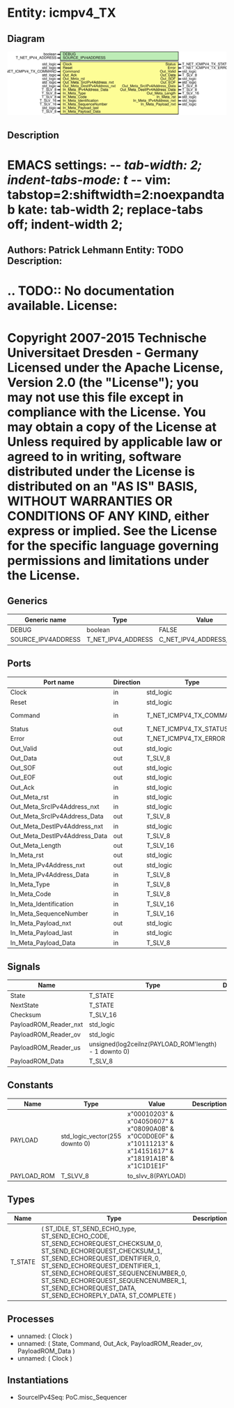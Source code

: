 # Entity: icmpv4_TX

## Diagram

![Diagram](icmpv4_TX.svg "Diagram")
## Description

EMACS settings: -*-  tab-width: 2; indent-tabs-mode: t -*-
vim: tabstop=2:shiftwidth=2:noexpandtab
kate: tab-width 2; replace-tabs off; indent-width 2;
=============================================================================
Authors:				 	Patrick Lehmann
Entity:				 	TODO
Description:
-------------------------------------
.. TODO:: No documentation available.
License:
=============================================================================
Copyright 2007-2015 Technische Universitaet Dresden - Germany
Licensed under the Apache License, Version 2.0 (the "License");
you may not use this file except in compliance with the License.
You may obtain a copy of the License at
Unless required by applicable law or agreed to in writing, software
distributed under the License is distributed on an "AS IS" BASIS,
WITHOUT WARRANTIES OR CONDITIONS OF ANY KIND, either express or implied.
See the License for the specific language governing permissions and
limitations under the License.
=============================================================================
## Generics

| Generic name       | Type               | Value                    | Description |
| ------------------ | ------------------ | ------------------------ | ----------- |
| DEBUG              | boolean            | FALSE                    |             |
| SOURCE_IPV4ADDRESS | T_NET_IPV4_ADDRESS | C_NET_IPV4_ADDRESS_EMPTY |             |
## Ports

| Port name                     | Direction | Type                    | Description   |
| ----------------------------- | --------- | ----------------------- | ------------- |
| Clock                         | in        | std_logic               |               |
| Reset                         | in        | std_logic               |               |
| Command                       | in        | T_NET_ICMPV4_TX_COMMAND | CSE interface |
| Status                        | out       | T_NET_ICMPV4_TX_STATUS  |               |
| Error                         | out       | T_NET_ICMPV4_TX_ERROR   |               |
| Out_Valid                     | out       | std_logic               | OUT port      |
| Out_Data                      | out       | T_SLV_8                 |               |
| Out_SOF                       | out       | std_logic               |               |
| Out_EOF                       | out       | std_logic               |               |
| Out_Ack                       | in        | std_logic               |               |
| Out_Meta_rst                  | in        | std_logic               |               |
| Out_Meta_SrcIPv4Address_nxt   | in        | std_logic               |               |
| Out_Meta_SrcIPv4Address_Data  | out       | T_SLV_8                 |               |
| Out_Meta_DestIPv4Address_nxt  | in        | std_logic               |               |
| Out_Meta_DestIPv4Address_Data | out       | T_SLV_8                 |               |
| Out_Meta_Length               | out       | T_SLV_16                |               |
| In_Meta_rst                   | out       | std_logic               | IN port       |
| In_Meta_IPv4Address_nxt       | out       | std_logic               |               |
| In_Meta_IPv4Address_Data      | in        | T_SLV_8                 |               |
| In_Meta_Type                  | in        | T_SLV_8                 |               |
| In_Meta_Code                  | in        | T_SLV_8                 |               |
| In_Meta_Identification        | in        | T_SLV_16                |               |
| In_Meta_SequenceNumber        | in        | T_SLV_16                |               |
| In_Meta_Payload_nxt           | out       | std_logic               |               |
| In_Meta_Payload_last          | in        | std_logic               |               |
| In_Meta_Payload_Data          | in        | T_SLV_8                 |               |
## Signals

| Name                  | Type                                                  | Description |
| --------------------- | ----------------------------------------------------- | ----------- |
| State                 | T_STATE                                               |             |
| NextState             | T_STATE                                               |             |
| Checksum              | T_SLV_16                                              |             |
| PayloadROM_Reader_nxt | std_logic                                             |             |
| PayloadROM_Reader_ov  | std_logic                                             |             |
| PayloadROM_Reader_us  | unsigned(log2ceilnz(PAYLOAD_ROM'length) - 1 downto 0) |             |
| PayloadROM_Data       | T_SLV_8                                               |             |
## Constants

| Name        | Type                           | Value                                                                                                          | Description |
| ----------- | ------------------------------ | -------------------------------------------------------------------------------------------------------------- | ----------- |
| PAYLOAD     | std_logic_vector(255 downto 0) |  x"00010203" & x"04050607" & x"08090A0B" & x"0C0D0E0F" & x"10111213" & x"14151617" & x"18191A1B" & x"1C1D1E1F" |             |
| PAYLOAD_ROM | T_SLVV_8                       |  to_slvv_8(PAYLOAD)                                                                                            |             |
## Types

| Name    | Type                                                                                                                                                                                                                                                                                                                              | Description |
| ------- | --------------------------------------------------------------------------------------------------------------------------------------------------------------------------------------------------------------------------------------------------------------------------------------------------------------------------------- | ----------- |
| T_STATE | ( ST_IDLE, ST_SEND_ECHO_type, ST_SEND_ECHO_CODE, ST_SEND_ECHOREQUEST_CHECKSUM_0, ST_SEND_ECHOREQUEST_CHECKSUM_1, ST_SEND_ECHOREQUEST_IDENTIFIER_0, ST_SEND_ECHOREQUEST_IDENTIFIER_1, ST_SEND_ECHOREQUEST_SEQUENCENUMBER_0, ST_SEND_ECHOREQUEST_SEQUENCENUMBER_1, ST_SEND_ECHOREQUEST_DATA, ST_SEND_ECHOREPLY_DATA, ST_COMPLETE )  |             |
## Processes
- unnamed: ( Clock )
- unnamed: ( State, Command, Out_Ack, PayloadROM_Reader_ov, PayloadROM_Data )
- unnamed: ( Clock )
## Instantiations

- SourceIPv4Seq: PoC.misc_Sequencer
